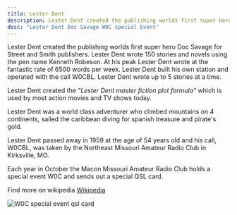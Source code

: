```yaml
---
title: Lester Dent
description: Lester Dent created the publishing worlds first super hero Doc Savage for Street and Smith publishers.
desc: "Lester Dent Doc Savage W0C special Event"
---
```

Lester Dent created the publishing worlds first super hero Doc Savage for Street and Smith publishers. Lester Dent wrote 150 stories and novels using the pen name Kenneth Robeson. At his peak Lester Dent wrote at the fantastic rate of 6500 words per week. Lester Dent built his own station and operated with the call W0CBL. Lester Dent wrote up to 5 stories at a time.

Lester Dent created the *"Lester Dent master fiction plot formula"* which is used by most action movies and TV shows today.

Lester Dent was a world class adventurer who climbed mountains on 4 continents, sailed the caribbean diving for spanish treasure and pirate's gold.

Lester Dent passed away in 1959 at the age of 54 years old and his call, W0CBL, was taken by the Northeast Missouri Amateur Radio Club in Kirksville, MO.

Each year in October the Macon Missouri Amateur Radio Club holds a special event W0C and sends out a special QSL card.

Find more on wikipedia [Wikipedia](https://en.wikipedia.org/wiki/Lester_Dent)

![W0C special event qsl card](/img/W0C.png)
